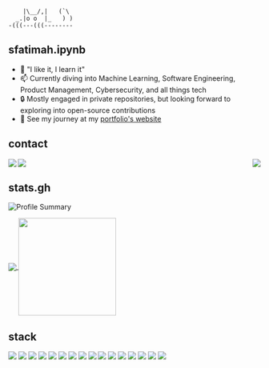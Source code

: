```
    |\__/,|   (`\
  _.|o o  |_   ) )
-(((---(((--------

```
## sfatimah.ipynb
          
- 🌱 "I like it, I learn it"
- 📫 Currently diving into Machine Learning, Software Engineering, Product Management, Cybersecurity, and all things tech
- 🔒 Mostly engaged in private repositories, but looking forward to exploring into open-source contributions
- 🔭 See my journey at my [portfolio's website](https://sfatimah.vercel.app)

## contact
<a href="mailto:sfatimaple@gmail.com">
  <img align = "left" src="https://img.shields.io/badge/Gmail-D14836?style=for-the-badge&logo=gmail&logoColor=white" />
</a> <a href="https://instagram.com/zahrasido">
  <img align = "center" src="https://img.shields.io/badge/Instagram-E4405F?style=for-the-badge&logo=instagram&logoColor=white" />
</a> <a href="https://linkedin.com/in/sfatimah-azzahra">
  <img align = "right" src="https://img.shields.io/badge/LinkedIn-0077B5?style=for-the-badge&logo=linkedin&logoColor=white" />
</a>


## stats.gh

![Profile Summary](https://github-profile-summary-cards.vercel.app/api/cards/profile-details?username=miguroi&theme=github_dark)

<a href="https://github.com/miguroi">
    <img align="center" src="https://github-readme-stats.vercel.app/api?username=miguroi&show_icons=true&hide_border=true&title_color=94b4a4&amp&icon_color=FFFFFF&amp&text_color=FFFFFF&amp&bg_color=000000&count_private=true&include_all_commits=true"/>
  </a>
  <a href="https://github.com/miguroi">
    <img align="center" height="195px" src="https://github-readme-stats.vercel.app/api/top-langs/?username=miguroi&text_color=FFFFFF&bg_color=000000&title_color=94b4a4&langs_count=15&layout=compact&hide_border=true" />
  </a>

## stack

<!-- Programming Languages & Frameworks -->
<img src="https://img.shields.io/badge/Python-FFD43B?style=for-the-badge&logo=python&logoColor=blue" /> <img src="https://img.shields.io/badge/TypeScript-007ACC?style=for-the-badge&logo=typescript&logoColor=white" /> <img src="https://img.shields.io/badge/React_Native-20232A?style=for-the-badge&logo=react&logoColor=61DAFB" /> <img src="https://img.shields.io/badge/React-20232A?style=for-the-badge&logo=react&logoColor=61DAFB" /> <img src="https://img.shields.io/badge/JavaScript-323330?style=for-the-badge&logo=javascript&logoColor=F7DF1E" /> <img src="https://img.shields.io/badge/Tableau-E97627?style=for-the-badge&logo=Tableau&logoColor=white" /> <img src="https://img.shields.io/badge/PyTorch-EE4C2C?style=for-the-badge&logo=pytorch&logoColor=white" /> <img src="https://img.shields.io/badge/InfluxDB-22ADF6?style=for-the-badge&logo=InfluxDB&logoColor=white" /> <img src="https://img.shields.io/badge/Elastic_Search-005571?style=for-the-badge&logo=elasticsearch&logoColor=white" /> <img src="https://img.shields.io/badge/Metabase-509EE3?style=for-the-badge&logo=metabase&logoColor=fff" /> <img src="https://img.shields.io/badge/Grafana-F2F4F9?style=for-the-badge&logo=grafana&logoColor=orange&labelColor=F2F4F9" /> <img src="https://img.shields.io/badge/MongoDB-4EA94B?style=for-the-badge&logo=mongodb&logoColor=white" /> <img src="https://img.shields.io/badge/MySQL-005C84?style=for-the-badge&logo=mysql&logoColor=white" /> <img src="https://img.shields.io/badge/NixOS-5277C3?style=for-the-badge&logo=nixos&logoColor=white" /> <img src="https://img.shields.io/badge/burpsuite-FF6633?style=for-the-badge&logo=burpsuite&logoColor=white" /> <img src="https://img.shields.io/badge/Wireshark-1679A7?style=for-the-badge&logo=Wireshark&logoColor=white" />

<!--
**miguroi/miguroi** is a ✨ _special_ ✨ repository because its `README.md` (this file) appears on your GitHub profile.

Here are some ideas to get you started:

- 🔭 I’m currently working on ...
- 🌱 I’m currently learning ...
- 👯 I’m looking to collaborate on ...
- 🤔 I’m looking for help with ...
- 💬 Ask me about ...
- 📫 How to reach me: ...
- 😄 Pronouns: ...
- ⚡ Fun fact: ...
-->
